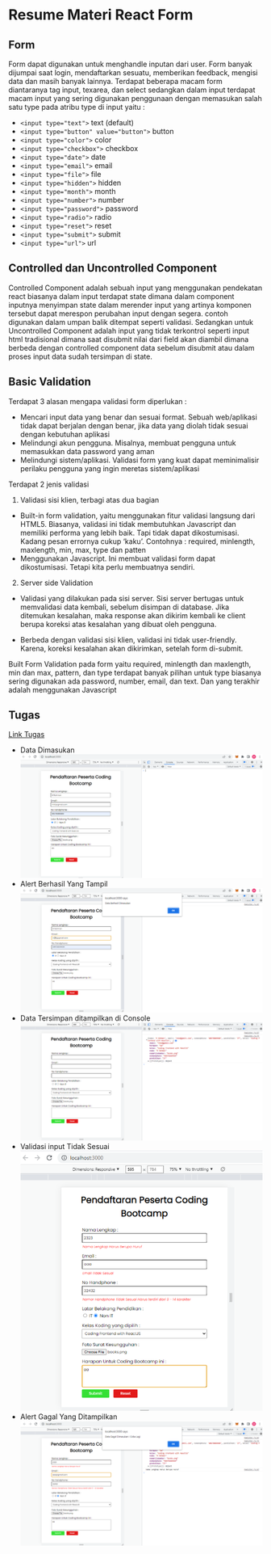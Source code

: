 # Resume Materi React Form

## Form

Form dapat digunakan untuk menghandle inputan dari user. Form banyak dijumpai saat login, mendaftarkan sesuatu, memberikan feedback, mengisi data dan masih banyak lainnya. Terdapat beberapa macam form diantaranya tag input, texarea, dan select sedangkan dalam input terdapat macam input yang sering digunakan penggunaan dengan memasukan salah satu type pada atribu type di input yaitu :

- `<input type="text">` text (default)
- `<input type="button" value="button">` button
- `<input type="color">` color
- `<input type="checkbox">` checkbox
- `<input type="date">` date
- `<input type="email">` email
- `<input type="file">` file
- `<input type="hidden">` hidden
- `<input type="month">` month
- `<input type="number">` number
- `<input type="password">` password
- `<input type="radio">` radio
- `<input type="reset">` reset
- `<input type="submit">` submit
- `<input type="url">` url

## Controlled dan Uncontrolled Component

Controlled Component adalah sebuah input yang menggunakan pendekatan react biasanya dalam input terdapat state dimana dalam component inputnya menyimpan state dalam merender input yang artinya komponen tersebut dapat merespon perubahan input dengan segera. contoh digunakan dalam umpan balik ditempat seperti validasi. Sedangkan untuk Uncontrolled Component adalah input yang tidak terkontrol seperti input html tradisional dimana saat disubmit nilai dari field akan diambil dimana berbeda dengan controlled component data sebelum disubmit atau dalam proses input data sudah tersimpan di state.

## Basic Validation

Terdapat 3 alasan mengapa validasi form diperlukan :

- Mencari input data yang benar dan sesuai format. Sebuah web/aplikasi tidak dapat berjalan dengan benar, jika data yang diolah tidak sesuai dengan kebutuhan aplikasi
- Melindungi akun pengguna. Misalnya, membuat pengguna untuk memasukkan data password yang aman
- Melindungi sistem/aplikasi. Validasi form yang kuat dapat meminimalisir perilaku pengguna yang ingin meretas sistem/aplikasi

Terdapat 2 jenis validasi

1. Validasi sisi klien, terbagi atas dua bagian

- Built-in form validation, yaitu menggunakan fitur validasi langsung dari HTML5. Biasanya, validasi ini tidak membutuhkan Javascript dan memiliki performa yang lebih baik. Tapi tidak dapat dikostumisasi. Kadang pesan errornya cukup ‘kaku’. Contohnya : required, minlength, maxlength, min, max, type dan patten
- Menggunakan Javascript. Ini membuat validasi form dapat dikostumisasi. Tetapi kita perlu membuatnya sendiri.

2. Server side Validation

- Validasi yang dilakukan pada sisi server. Sisi server bertugas untuk memvalidasi data kembali, sebelum disimpan di database. Jika ditemukan kesalahan, maka response akan dikirim kembali ke client berupa koreksi atas kesalahan yang dibuat oleh pengguna.

- Berbeda dengan validasi sisi klien, validasi ini tidak user-friendly. Karena, koreksi kesalahan akan dikirimkan, setelah form di-submit.

Built Form Validation pada form yaitu required, minlength dan maxlength, min dan max, pattern, dan type terdapat banyak pilihan untuk type biasanya sering digunakan ada password, number, email, dan text. Dan yang terakhir adalah menggunakan Javascript

## Tugas

[Link Tugas](praktikum/my-task/) <br>

- Data Dimasukan
  ![screenshots1](screenshots/Screenshot1.png)
- Alert Berhasil Yang Tampil
  ![screenshots1](screenshots/Screenshot2.png)
- Data Tersimpan ditampilkan di Console
  ![screenshots1](screenshots/Screenshot3.png)
- Validasi input Tidak Sesuai <br>
  ![screenshots1](screenshots/Screenshot4.png)
- Alert Gagal Yang Ditampilkan
  ![screenshots1](screenshots/Screenshot5.png)
